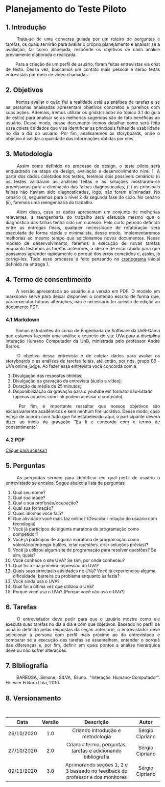 # Planejamento do Teste Piloto

## 1. Introdução

<p align="justify"> &emsp;&emsp; Trata-se de uma conversa guiada por um roteiro de perguntas e tarefas, os quais servirão para avaliar o próprio planejamento e analisar se a avaliação, tal como planejada, responde os objetivos de cada análise previamente elaborada e realizada.</p>

<p align="justify"> &emsp;&emsp; Para a criação de um perfil de usuário, foram feitas entrevistas via chat de texto. Dessa vez, buscamos um contato mais pessoal e serão feitas entrevistas por meio de vídeo chamadas.</p>

## 2. Objetivos

<p align="justify"> &emsp;&emsp; Iremos avaliar o quão fiel à realidade está as análises de tarefas e se as personas analisadas apresentam objetivos concretos e parelhos com suas ações. Ademais, iremos utilizar os grids(criados no tópico 3.1 do guia de estilo) para analisar se as melhorias sugeridas são de fato benéficas ao usuário. Desse modo, nesse documento iremos detalhar como será feita essa coleta de dados que visa identificar as principais falhas de usabilidade no dia a dia do usuário. Por fim, analisaremos os storyboards, onde o objetivo é validar a qualidade das informações obtidas por eles.</p>

## 3. Metodologia

<p align="justify"> &emsp;&emsp; Assim como definido no processo de design, o teste piloto será enquadrado na etapa de design, avaliação e desenvolvimento nível 1. A partir dos dados coletados nos testes, teremos dois possíveis cenários: (i) os testes validaram as análises feitas e as soluções mostraram-se promissoras para a eliminação das falhas diagnosticadas, (ii) as principais falhas não haviam sido diagnosticadas, logo, não foram eliminadas. No cenário (i), seguiremos para o nível 2 da segunda fase do ciclo. No cenário (ii), faremos uma reengenharia do trabalho.</p>

<p align="justify"> &emsp;&emsp; Além disso, caso os dados apresentem um conjunto de melhorias relevantes, a reengenharia do trabalho será efetuada mesmo que o diagnóstico das falhas tenha sido um sucesso. Pelo curto período definido entre as entregas finais, qualquer necessidade de refatoração será executada de forma rápida e minimalista, desse modo, implementaremos melhorias ao mesmo tempo que adicionamos novos documentos. Nesse modelo de desenvolvimento, faremos a execução de novas tarefas enquanto testamos as tarefas anteriores, a ideia é de errar rápido para que possamos aprender rapidamente o porquê dos erros cometidos e, assim, já corrigi-los. Todo esse processo é feito pensando no <a href="https://interacao-humano-computador.github.io/2020.1-UVaJudge/entrega_1/cronograma_atividades/">cronograma</a> inicial definido na entrega 1.</p>

## 4. Termo de consentimento

<p align="justify"> &emsp;&emsp; A versão apresentada ao usuário é a versão em PDF. O modelo em markdown serve para deixar disponível o conteúdo escrito de forma que, para executar futuras alterações, não é necessário ter acesso de edição ao documento PDF.</p>

### 4.1 Markdown

<p align="justify"> &emsp;&emsp; Somos estudantes do curso de Engenharia de Software da UnB-Gama  que estamos fazendo uma análise a respeito do site UVa para a disciplina Interação Humano Computador da UnB, ministrada pelo professor André Barros.</p>
<p align="justify"> &emsp;&emsp; O objetivo dessa entrevista é de coletar dados para avaliar os storyboards e as análises de tarefas feitas, até então, por nós, grupo 09 - UVa online judge. Ao fazer essa entrevista você concorda com a:</p>

1. Divulgação das respostas obtidas;
2. Divulgação da gravação da entrevista (áudio e vídeo);
3. Duração de média de 25 minutos;
4. Disponibilização da gravação para o youtube em formato não-listado (apenas aqueles com link podem acessar o conteúdo).

<p align="justify"> &emsp;&emsp; Por fim, é importante ressaltar que nossos objetivos são exclusivamente acadêmicos e sem nenhum fim lucrativo. Desse modo, caso esteja de acordo com tudo que foi estabelecido aqui, o participante deverá dizer ao ínicio da gravação "Eu li e concordo com o termo de consentimento".</p>

### 4.2 PDF

<a href="https://raw.githubusercontent.com/Interacao-Humano-Computador/2020.1-UVaJudge/b12d472c9523ebac98250898f67cb3b9ded863e6/docs/assets/teste_piloto/Termo_de_Consentimento.pdf">Clique para acessar!</a>

## 5. Perguntas

<p align="justify"> &emsp;&emsp; As perguntas servem para identificar em qual perfil de usuário o entrevistado se encaixa. Segue abaixo a lista de perguntas:</p>

1. Qual seu nome?
2. Qual sua idade?
3. Qual a sua profissão/ocupação?
4. Qual sua formação?
5. Quais idiomas você fala?
6. Que atividade você mais faz online? (Descobrir relação do usuário com tecnologia)
7. Você já participou de alguma maratona de programação como competidor?
8. Você já participou de alguma maratona de programação como voluntário(entregar balões, criar questões, criar soluções prévias)?
9. Você já utilizou algum site de programação para resolver questões? Se sim, quais?
10. Você conhece o site UVA? Se sim, por onde conheceu?
11. Qual foi a sua primeira impressão do UVA?
12. Quais suas principais atividades no UVa? Você já experienciou alguma dificuldade, barreira ou problema enquanto às fazia?
13. Você ainda usa o UVA?
14. Qual foi a última vez que utilizou o UVa?
15. Porque você usa o UVa? (Porque você não usa o UVa?)

## 6. Tarefas

<p align="justify"> &emsp;&emsp; O entrevistador deve pedir para que o usuário mostre como ele executa suas tarefas no dia a dia e com que objetivos. Baseado no perfil de usuário definido pelas respostas da seção anteriorm, o entrevistador deve selecionar a persona com perfil mais próximo ao do entrevistado e comparar se a execução das tarefas se assemelham, entender o porquê das diferenças e, por fim, definir em quais pontos a análise hierárquica deve ou não sofrer alterações. </p>

## 7. Bibliografia

<p align="justify"> &emsp;&emsp; BARBOSA, Simone; SILVA, Bruno. "Interação Humano-Computador". Elsevier Editora Ltda, 2010.</p>

## 8. Versionamento

<p align="justify"> &emsp;&emsp; </p>

|Data|Versão|Descrição|Autor|
|:-:|:-:|:-:|:-:|
|26/10/2020|1.0|Criando introdução e metodologia|Sérgio Cipriano|
|27/10/2020|2.0|Criando termo, perguntas, tarefas e adicionando bibliografia|Sérgio Cipriano|
|09/11/2020|3.0|Aprimorando seções 1, 2 e 3 baseado no feedback do professor e dos monitores|Sérgio Cipriano|